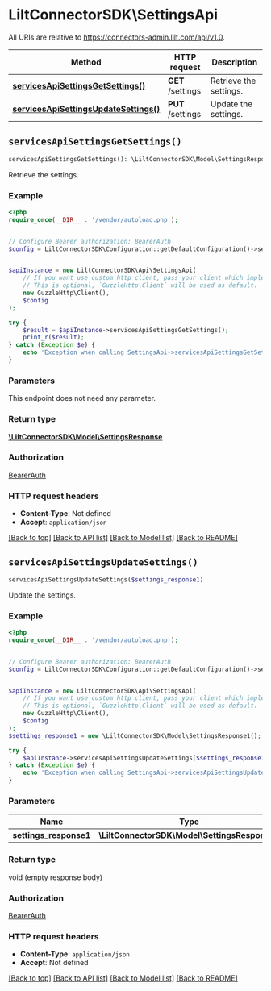 # LiltConnectorSDK\SettingsApi

All URIs are relative to https://connectors-admin.lilt.com/api/v1.0.

Method | HTTP request | Description
------------- | ------------- | -------------
[**servicesApiSettingsGetSettings()**](SettingsApi.md#servicesApiSettingsGetSettings) | **GET** /settings | Retrieve the settings.
[**servicesApiSettingsUpdateSettings()**](SettingsApi.md#servicesApiSettingsUpdateSettings) | **PUT** /settings | Update the settings.


## `servicesApiSettingsGetSettings()`

```php
servicesApiSettingsGetSettings(): \LiltConnectorSDK\Model\SettingsResponse
```

Retrieve the settings.

### Example

```php
<?php
require_once(__DIR__ . '/vendor/autoload.php');


// Configure Bearer authorization: BearerAuth
$config = LiltConnectorSDK\Configuration::getDefaultConfiguration()->setAccessToken('YOUR_ACCESS_TOKEN');


$apiInstance = new LiltConnectorSDK\Api\SettingsApi(
    // If you want use custom http client, pass your client which implements `GuzzleHttp\ClientInterface`.
    // This is optional, `GuzzleHttp\Client` will be used as default.
    new GuzzleHttp\Client(),
    $config
);

try {
    $result = $apiInstance->servicesApiSettingsGetSettings();
    print_r($result);
} catch (Exception $e) {
    echo 'Exception when calling SettingsApi->servicesApiSettingsGetSettings: ', $e->getMessage(), PHP_EOL;
}
```

### Parameters

This endpoint does not need any parameter.

### Return type

[**\LiltConnectorSDK\Model\SettingsResponse**](../Model/SettingsResponse.md)

### Authorization

[BearerAuth](../../README.md#BearerAuth)

### HTTP request headers

- **Content-Type**: Not defined
- **Accept**: `application/json`

[[Back to top]](#) [[Back to API list]](../../README.md#endpoints)
[[Back to Model list]](../../README.md#models)
[[Back to README]](../../README.md)

## `servicesApiSettingsUpdateSettings()`

```php
servicesApiSettingsUpdateSettings($settings_response1)
```

Update the settings.

### Example

```php
<?php
require_once(__DIR__ . '/vendor/autoload.php');


// Configure Bearer authorization: BearerAuth
$config = LiltConnectorSDK\Configuration::getDefaultConfiguration()->setAccessToken('YOUR_ACCESS_TOKEN');


$apiInstance = new LiltConnectorSDK\Api\SettingsApi(
    // If you want use custom http client, pass your client which implements `GuzzleHttp\ClientInterface`.
    // This is optional, `GuzzleHttp\Client` will be used as default.
    new GuzzleHttp\Client(),
    $config
);
$settings_response1 = new \LiltConnectorSDK\Model\SettingsResponse1(); // \LiltConnectorSDK\Model\SettingsResponse1

try {
    $apiInstance->servicesApiSettingsUpdateSettings($settings_response1);
} catch (Exception $e) {
    echo 'Exception when calling SettingsApi->servicesApiSettingsUpdateSettings: ', $e->getMessage(), PHP_EOL;
}
```

### Parameters

Name | Type | Description  | Notes
------------- | ------------- | ------------- | -------------
 **settings_response1** | [**\LiltConnectorSDK\Model\SettingsResponse1**](../Model/SettingsResponse1.md)|  | [optional]

### Return type

void (empty response body)

### Authorization

[BearerAuth](../../README.md#BearerAuth)

### HTTP request headers

- **Content-Type**: `application/json`
- **Accept**: Not defined

[[Back to top]](#) [[Back to API list]](../../README.md#endpoints)
[[Back to Model list]](../../README.md#models)
[[Back to README]](../../README.md)
